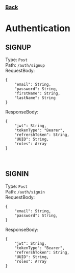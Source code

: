 ### [Back](./Main.md)

# Authentication

## **SIGNUP**

Type: `Post`  
Path: `/auth/signup`  
RequestBody:

```
{ 
    "email": String,
    "password": String,
    "firstName": String,
    "lastName": String
}
```

ResponseBody:

```
{
    "jwt": String,
    "tokenType": "Bearer",
    "refrershToken": String,
    "UUID": String,
    "roles": Array
}
```

<br>

## **SIGNIN**

Type: `Post`  
Path: `/auth/signin`  
RequestBody:

```
{ 
    "email": String,
    "password": String,
}
```

ResponseBody:

```
{
    "jwt": String,
    "tokenType": "Bearer",
    "refrershToken": String,
    "UUID": String,
    "roles": Array
}
```

<br>

<!-- ## **REFRESH TOKEN**

Type: `Post`  
Path: `/auth/refreshToken`  
RequestBody:

```
{ "refreshToken": String }
```

ResponseBody:

```
{
    "jwt": String,
    "tokenType": "Bearer",
    "refrershToken": String,
} 
```-->
